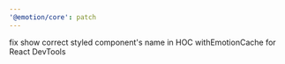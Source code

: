 ```yaml
---
'@emotion/core': patch
---
```


fix show correct styled component's name in HOC withEmotionCache for React DevTools
